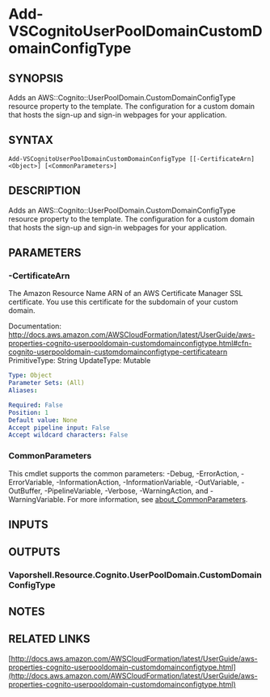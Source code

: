 # Add-VSCognitoUserPoolDomainCustomDomainConfigType

## SYNOPSIS
Adds an AWS::Cognito::UserPoolDomain.CustomDomainConfigType resource property to the template.
The configuration for a custom domain that hosts the sign-up and sign-in webpages for your application.

## SYNTAX

```
Add-VSCognitoUserPoolDomainCustomDomainConfigType [[-CertificateArn] <Object>] [<CommonParameters>]
```

## DESCRIPTION
Adds an AWS::Cognito::UserPoolDomain.CustomDomainConfigType resource property to the template.
The configuration for a custom domain that hosts the sign-up and sign-in webpages for your application.

## PARAMETERS

### -CertificateArn
The Amazon Resource Name ARN of an AWS Certificate Manager SSL certificate.
You use this certificate for the subdomain of your custom domain.

Documentation: http://docs.aws.amazon.com/AWSCloudFormation/latest/UserGuide/aws-properties-cognito-userpooldomain-customdomainconfigtype.html#cfn-cognito-userpooldomain-customdomainconfigtype-certificatearn
PrimitiveType: String
UpdateType: Mutable

```yaml
Type: Object
Parameter Sets: (All)
Aliases:

Required: False
Position: 1
Default value: None
Accept pipeline input: False
Accept wildcard characters: False
```

### CommonParameters
This cmdlet supports the common parameters: -Debug, -ErrorAction, -ErrorVariable, -InformationAction, -InformationVariable, -OutVariable, -OutBuffer, -PipelineVariable, -Verbose, -WarningAction, and -WarningVariable. For more information, see [about_CommonParameters](http://go.microsoft.com/fwlink/?LinkID=113216).

## INPUTS

## OUTPUTS

### Vaporshell.Resource.Cognito.UserPoolDomain.CustomDomainConfigType
## NOTES

## RELATED LINKS

[http://docs.aws.amazon.com/AWSCloudFormation/latest/UserGuide/aws-properties-cognito-userpooldomain-customdomainconfigtype.html](http://docs.aws.amazon.com/AWSCloudFormation/latest/UserGuide/aws-properties-cognito-userpooldomain-customdomainconfigtype.html)

